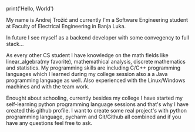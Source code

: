 print('Hello, World')

My name is Andrej Trožić and currently I'm a Software Engineering student at 
Faculty of Electrical Engineering in Banja Luka.

In future I see myself as a backend developer
with some convegency to full stack...

As every other CS student I have knowledge on the math fields like linear_algebra(my favorite), mathemathical analysis, discrete mathematics and statistics.
My programming skills are including C/C++ programming languages which I learned during my college session also a
a Java programming language as well.
Also experienced with the Linux/Windows machines and with the team work.

Enought about schooling,
currently besides my college I have started my self-learning python programming language sessions and that's why I have created this github profile.
I want to create some real project's with python programming language, pycharm and Git/Github all combined and if you have any questions
feel free to ask. 
